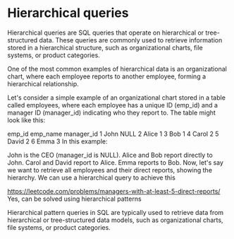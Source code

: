# Hierarchical queries
Hierarchical queries are SQL queries that operate on hierarchical or tree-structured data. These queries are commonly used to retrieve information stored in a hierarchical structure, such as organizational charts, file systems, or product categories.

One of the most common examples of hierarchical data is an organizational chart, where each employee reports to another employee, forming a hierarchical relationship.

Let's consider a simple example of an organizational chart stored in a table called employees, where each employee has a unique ID (emp_id) and a manager ID (manager_id) indicating who they report to. The table might look like this:

emp_id	emp_name	manager_id
1	John	NULL
2	Alice	1
3	Bob	1
4	Carol	2
5	David	2
6	Emma	3
In this example:

John is the CEO (manager_id is NULL).
Alice and Bob report directly to John.
Carol and David report to Alice.
Emma reports to Bob.
Now, let's say we want to retrieve all employees and their direct reports, showing the hierarchy. We can use a hierarchical query to achieve this

https://leetcode.com/problems/managers-with-at-least-5-direct-reports/
Yes, can be solved using hierarchical patterns


Hierarchical pattern queries in SQL are typically used to retrieve data from hierarchical or tree-structured data models, such as organizational charts, file systems, or product categories.